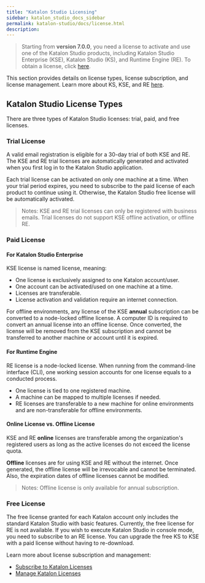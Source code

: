 ```yaml
---
title: "Katalon Studio Licensing"
sidebar: katalon_studio_docs_sidebar
permalink: katalon-studio/docs/license.html
description:
---
```


> Starting from **version 7.0.0**, you need a license to activate and use one of the Katalon Studio products, including Katalon Studio Enterprise (KSE), Katalon Studio (KS), and Runtime Engine (RE). To obtain a license, click [here](https://www.katalon.com/pricing).

This section provides details on license types, license subscription, and license management. Learn more about KS, KSE, and RE [here](https://www.katalon.com/pricing).

## Katalon Studio License Types

There are three types of Katalon Studio licenses: trial, paid, and free licenses.

### Trial License

A valid email registration is eligible for a 30-day trial of both KSE and RE. The KSE and RE trial licenses are automatically generated and activated when you first log in to the Katalon Studio application.

Each trial license can be activated on only one machine at a time. When your trial period expires, you need to subscribe to the paid license of each product to continue using it. Otherwise, the Katalon Studio free license will be automatically activated.

> Notes: KSE and RE trial licenses can only be registered with business emails. Trial licenses do not support KSE offline activation, or offline RE.

### Paid License

#### For Katalon Studio Enterprise

KSE license is named license, meaning:

* One license is exclusively assigned to one Katalon account/user.
* One account can be activated/used on one machine at a time.
* Licenses are transferable.
* License activation and validation require an internet connection.

For offline environments, any license of the KSE **annual** subscription can be converted to a node-locked offline license. A computer ID is required to convert an annual license into an offline license. Once converted, the license will be removed from the KSE subscription and cannot be transferred to another machine or account until it is expired.

#### For Runtime Engine

RE license is a node-locked license. When running from the command-line interface (CLI), one working session accounts for one license equals to a conducted process.

* One license is tied to one registered machine.
* A machine can be mapped to multiple licenses if needed.
* RE licenses are transferable to a new machine for online environments and are non-transferable for offline environments.

#### Online License vs. Offline License

KSE and RE **online** licenses are transferable among the organization's registered users as long as the active licenses do not exceed the license quota.

**Offline** licenses are for using KSE and RE without the internet. Once generated, the offline license will be irrevocable and cannot be terminated. Also, the expiration dates of offline licenses cannot be modified.

> Notes: Offline license is only available for annual subscription.

### Free License

The free license granted for each Katalon account only includes the standard Katalon Studio with basic features. Currently, the free license for RE is not available. If you wish to execute Katalon Studio in console mode, you need to subscribe to an RE license. You can upgrade the free KS to KSE with a paid license without having to re-download.

Learn more about license subscription and management:

* [Subscribe to Katalon Licenses](/katalon-studio/docs/license-subscription.html)
* [Manage Katalon Licenses](/katalon-studio/docs/license-management.html)
